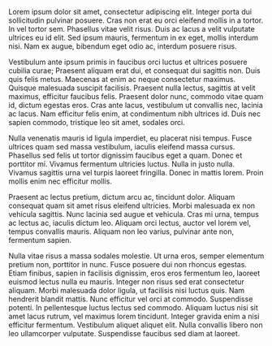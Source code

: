 Lorem ipsum dolor sit amet, consectetur adipiscing elit. Integer porta dui sollicitudin pulvinar posuere. Cras non erat eu orci eleifend mollis in a tortor. In vel tortor sem. Phasellus vitae velit risus. Duis ac lacus a velit vulputate ultrices eu id elit. Sed ipsum mauris, fermentum in ex eget, mollis interdum nisi. Nam ex augue, bibendum eget odio ac, interdum posuere risus.

Vestibulum ante ipsum primis in faucibus orci luctus et ultrices posuere cubilia curae; Praesent aliquam erat dui, et consequat dui sagittis non. Duis quis felis metus. Maecenas at enim ac neque consectetur maximus. Quisque malesuada suscipit facilisis. Praesent nulla lectus, sagittis at velit maximus, efficitur faucibus felis. Praesent dolor nunc, commodo vitae quam id, dictum egestas eros. Cras ante lacus, vestibulum ut convallis nec, lacinia ac lacus. Nam efficitur felis enim, at condimentum nibh ultrices id. Duis nec sapien commodo, tristique leo sit amet, sodales orci.

Nulla venenatis mauris id ligula imperdiet, eu placerat nisi tempus. Fusce ultrices quam sed massa vestibulum, iaculis eleifend massa cursus. Phasellus sed felis ut tortor dignissim faucibus eget a quam. Donec et porttitor mi. Vivamus fermentum ultricies luctus. Nulla in justo nulla. Vivamus sagittis urna vel turpis laoreet fringilla. Donec in mattis lorem. Proin mollis enim nec efficitur mollis.

Praesent ac lectus pretium, dictum arcu ac, tincidunt dolor. Aliquam consequat quam sit amet risus eleifend ultricies. Morbi malesuada ex non vehicula sagittis. Nunc lacinia sed augue et vehicula. Cras mi urna, tempus ac lectus ac, iaculis dictum leo. Aliquam orci lectus, auctor vel lorem vel, tempus convallis mauris. Aliquam non leo varius, pulvinar ante non, fermentum sapien.

Nulla vitae risus a massa sodales molestie. Ut urna eros, semper elementum pretium non, porttitor in nunc. Fusce posuere dui non rhoncus egestas. Etiam finibus, sapien in facilisis dignissim, eros eros fermentum leo, laoreet euismod lectus nulla eu mauris. Integer non risus sed erat consectetur aliquam. Morbi malesuada dolor ligula, ut facilisis nisi luctus quis. Nam hendrerit blandit mattis. Nunc efficitur vel orci at commodo. Suspendisse potenti. In pellentesque luctus lectus sed commodo. Aliquam luctus nisi sit amet lacus rutrum, vel maximus lorem tincidunt. Integer gravida enim a nisi efficitur fermentum. Vestibulum aliquet aliquet elit. Nulla convallis libero non leo ullamcorper vulputate. Suspendisse faucibus sed diam at laoreet.
